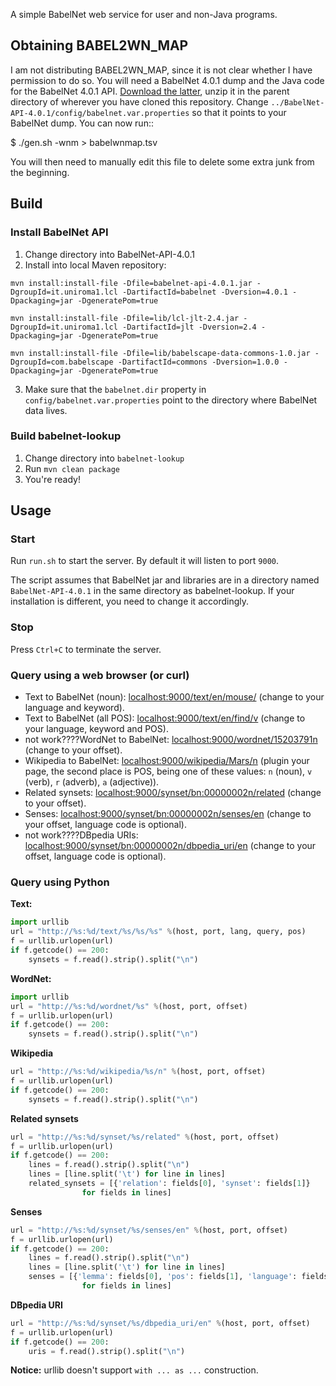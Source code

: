 A simple BabelNet web service for user and non-Java programs.

## Obtaining BABEL2WN_MAP

I am not distributing BABEL2WN_MAP, since it is not clear whether I have
permission to do so. You will need a BabelNet 4.0.1 dump and the Java code for
the BabelNet 4.0.1 API. [Download the
latter](https://babelnet.org/data/4.0/BabelNet-API-4.0.1.zip), unzip it in the
parent directory of wherever you have cloned this repository. Change
`../BabelNet-API-4.0.1/config/babelnet.var.properties` so that it points to
your BabelNet dump. You can now run::

 $ ./gen.sh -wnm > babelwnmap.tsv

You will then need to manually edit this file to delete some extra junk from
the beginning.

## Build

### Install BabelNet API

1. Change directory into BabelNet-API-4.0.1
2. Install into local Maven repository:
 
 `mvn install:install-file -Dfile=babelnet-api-4.0.1.jar -DgroupId=it.uniroma1.lcl -DartifactId=babelnet -Dversion=4.0.1 -Dpackaging=jar -DgeneratePom=true`
 
 `mvn install:install-file -Dfile=lib/lcl-jlt-2.4.jar -DgroupId=it.uniroma1.lcl -DartifactId=jlt -Dversion=2.4 -Dpackaging=jar -DgeneratePom=true`
 
 `mvn install:install-file -Dfile=lib/babelscape-data-commons-1.0.jar -DgroupId=com.babelscape -DartifactId=commons -Dversion=1.0.0 -Dpackaging=jar -DgeneratePom=true`

3. Make sure that the `babelnet.dir` property in 
`config/babelnet.var.properties` point to the directory 
where BabelNet data lives. 

### Build babelnet-lookup

1. Change directory into `babelnet-lookup`
2. Run `mvn clean package`
3. You're ready!

## Usage

### Start

Run `run.sh` to start the server. By default it will listen to port `9000`.

The script assumes that BabelNet jar and libraries are in a directory named 
`BabelNet-API-4.0.1` in the same directory as babelnet-lookup. If your 
installation is different, you need to change it accordingly.

### Stop

Press `Ctrl+C` to terminate the server.

### Query using a web browser (or curl)

- Text to BabelNet (noun): [localhost:9000/text/en/mouse/](http://localhost:9000/text/en/mouse) (change to your language and keyword).
- Text to BabelNet (all POS): [localhost:9000/text/en/find/v](http://localhost:9000/text/en/find/v) (change to your language, keyword and POS).
- not work????WordNet to BabelNet: [localhost:9000/wordnet/15203791n](http://localhost:9000/wordnet/15203791n) (change to your offset).
- Wikipedia to BabelNet: [localhost:9000/wikipedia/Mars/n](http://localhost:9000/wikipedia/Mars/n) 
(plugin your page, the second place is POS, being one of these values: 
`n` (noun), `v` (verb), `r` (adverb), `a` (adjective)).
- Related synsets: [localhost:9000/synset/bn:00000002n/related](http://localhost:9000/synset/bn:00000002n/related) (change to your offset).
- Senses: [localhost:9000/synset/bn:00000002n/senses/en](http://localhost:9000/synset/bn:00000002n/senses/en) (change to your offset, language code is optional).
- not work????DBpedia URIs: [localhost:9000/synset/bn:00000002n/dbpedia_uri/en](http://localhost:9000/synset/bn:00000002n/dbpedia_uri/en) (change to your offset, language code is optional).

### Query using Python

**Text:**

```python
import urllib
url = "http://%s:%d/text/%s/%s/%s" %(host, port, lang, query, pos)
f = urllib.urlopen(url)
if f.getcode() == 200:
    synsets = f.read().strip().split("\n")
```

**WordNet:**

```python
import urllib
url = "http://%s:%d/wordnet/%s" %(host, port, offset)
f = urllib.urlopen(url)
if f.getcode() == 200:
    synsets = f.read().strip().split("\n")
```

**Wikipedia**

```python
url = "http://%s:%d/wikipedia/%s/n" %(host, port, offset)
f = urllib.urlopen(url)
if f.getcode() == 200:
	synsets = f.read().strip().split("\n")
```

**Related synsets**

```python
url = "http://%s:%d/synset/%s/related" %(host, port, offset)
f = urllib.urlopen(url)
if f.getcode() == 200:
    lines = f.read().strip().split("\n")
    lines = [line.split('\t') for line in lines]
    related_synsets = [{'relation': fields[0], 'synset': fields[1]}
                for fields in lines] 
```

**Senses**

```python
url = "http://%s:%d/synset/%s/senses/en" %(host, port, offset)
f = urllib.urlopen(url)
if f.getcode() == 200:
    lines = f.read().strip().split("\n")
    lines = [line.split('\t') for line in lines]
    senses = [{'lemma': fields[0], 'pos': fields[1], 'language': fields[2], 'source': fields[3]}
                for fields in lines] 
```


**DBpedia URI**

```python
url = "http://%s:%d/synset/%s/dbpedia_uri/en" %(host, port, offset)
f = urllib.urlopen(url)
if f.getcode() == 200:
    uris = f.read().strip().split("\n")
```

**Notice:** urllib doesn't support `with ... as ...` construction.
